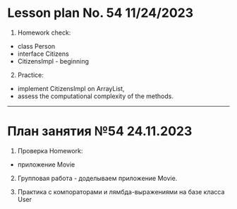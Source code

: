 # Lesson plan No. 54 11/24/2023

1. Homework check:
- class Person
- interface Citizens
- CitizensImpl - beginning

2. Practice:
- implement CitizensImpl on ArrayList,
- assess the computational complexity of the methods.


___________________________________________

# План занятия №54 24.11.2023

1. Проверка Homework:
- приложение Movie 

2. Групповая работа - доделываем приложение Movie.

3. Практика с компораторами и лямбда-выражениями на базе класса User








